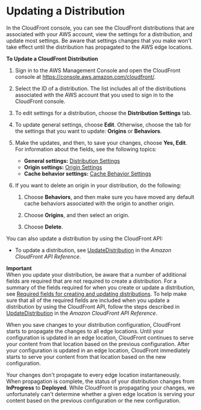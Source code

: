 # Updating a Distribution<a name="HowToUpdateDistribution"></a>

In the CloudFront console, you can see the CloudFront distributions that are associated with your AWS account, view the settings for a distribution, and update most settings\. Be aware that settings changes that you make won't take effect until the distribution has propagated to the AWS edge locations\.<a name="HowToUpdateDistributionProcedure"></a>

**To Update a CloudFront Distribution**

1. Sign in to the AWS Management Console and open the CloudFront console at [https://console\.aws\.amazon\.com/cloudfront/](https://console.aws.amazon.com/cloudfront/)\.

1. Select the ID of a distribution\. The list includes all of the distributions associated with the AWS account that you used to sign in to the CloudFront console\.

1. To edit settings for a distribution, choose the **Distribution Settings** tab\.

1. To update general settings, choose **Edit**\. Otherwise, choose the tab for the settings that you want to update: **Origins** or **Behaviors**\.

1. Make the updates, and then, to save your changes, choose **Yes, Edit**\. For information about the fields, see the following topics: 
   + **General settings:** [Distribution Settings](distribution-web-values-specify.md#DownloadDistValuesGeneral)
   + **Origin settings:** [Origin Settings](distribution-web-values-specify.md#DownloadDistValuesOrigin)
   + **Cache behavior settings:** [Cache Behavior Settings](distribution-web-values-specify.md#DownloadDistValuesCacheBehavior)

1. If you want to delete an origin in your distribution, do the following:

   1. Choose **Behaviors**, and then make sure you have moved any default cache behaviors associated with the origin to another origin\.

   1. Choose **Origins**, and then select an origin\.

   1. Choose **Delete**\.

You can also update a distribution by using the CloudFront API:
+ To update a distribution, see [UpdateDistribution](https://docs.aws.amazon.com/cloudfront/latest/APIReference/API_UpdateDistribution.html) in the *Amazon CloudFront API Reference*\.

**Important**  
When you update your distribution, be aware that a number of additional fields are required that are not required to create a distribution\. For a summary of the fields required for when you create or update a distribution, see [Required fields for creating and updating distributions](distribution-overview-required-fields.md)\. To help make sure that all of the required fields are included when you update a distribution by using the CloudFront API, follow the steps described in [UpdateDistribution](https://docs.aws.amazon.com/cloudfront/latest/APIReference/API_UpdateDistribution.html) in the *Amazon CloudFront API Reference*\.

When you save changes to your distribution configuration, CloudFront starts to propagate the changes to all edge locations\. Until your configuration is updated in an edge location, CloudFront continues to serve your content from that location based on the previous configuration\. After your configuration is updated in an edge location, CloudFront immediately starts to serve your content from that location based on the new configuration\.

Your changes don't propagate to every edge location instantaneously\. When propagation is complete, the status of your distribution changes from **InProgress** to **Deployed**\. While CloudFront is propagating your changes, we unfortunately can't determine whether a given edge location is serving your content based on the previous configuration or the new configuration\.